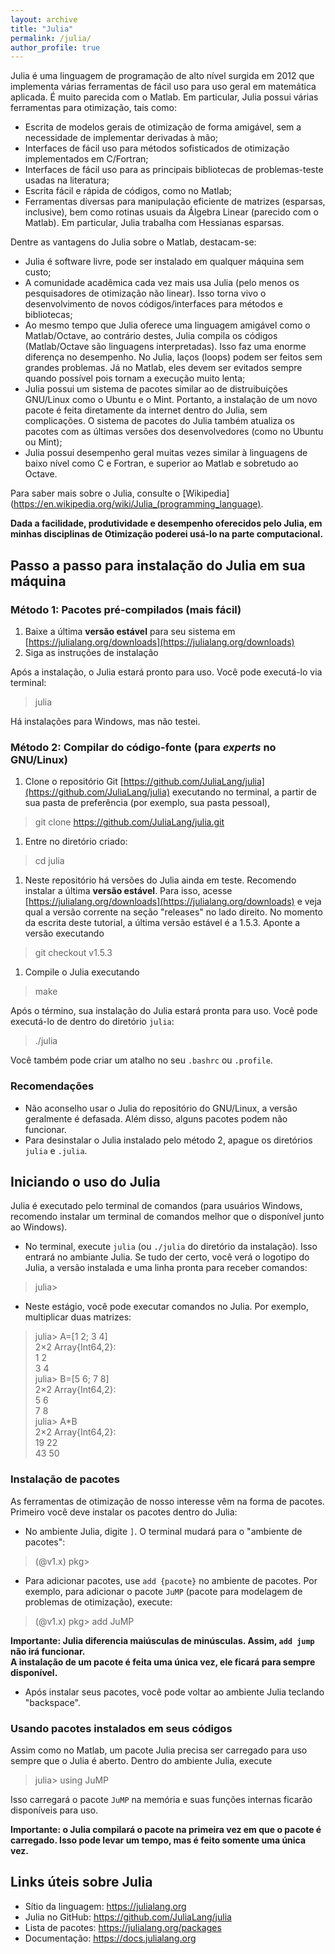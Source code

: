 ```yaml
---
layout: archive
title: "Julia"
permalink: /julia/
author_profile: true
---
```


Julia é uma linguagem de programação de alto nível surgida em 2012 que implementa várias ferramentas de fácil uso para uso geral em matemática aplicada. É muito parecida com o Matlab. Em particular, Julia possui várias ferramentas para otimização, tais como:
- Escrita de modelos gerais de otimização de forma amigável, sem a necessidade de implementar derivadas à mão;
- Interfaces de fácil uso para métodos sofisticados de otimização implementados em C/Fortran;
- Interfaces de fácil uso para as principais bibliotecas de problemas-teste usadas na literatura;
- Escrita fácil e rápida de códigos, como no Matlab;
- Ferramentas diversas para manipulação eficiente de matrizes (esparsas, inclusive), bem como rotinas usuais da Álgebra Linear (parecido com o Matlab). Em particular, Julia trabalha com Hessianas esparsas.

Dentre as vantagens do Julia sobre o Matlab, destacam-se:
- Julia é software livre, pode ser instalado em qualquer máquina sem custo;
- A comunidade acadêmica cada vez mais usa Julia (pelo menos os pesquisadores de otimização não linear). Isso torna vivo o desenvolvimento de novos códigos/interfaces para métodos e bibliotecas;
- Ao mesmo tempo que Julia oferece uma linguagem amigável como o Matlab/Octave, ao contrário destes, Julia compila os códigos (Matlab/Octave são linguagens interpretadas). Isso faz uma enorme diferença no desempenho. No Julia, laços (loops) podem ser feitos sem grandes problemas. Já no Matlab, eles devem ser evitados sempre quando possível pois tornam a execução muito lenta;
- Julia possui um sistema de pacotes similar ao de distruibuições GNU/Linux como o Ubuntu e o Mint. Portanto, a instalação de um novo pacote é feita diretamente da internet dentro do Julia, sem complicações. O sistema de pacotes do Julia também atualiza os pacotes com as últimas versões dos desenvolvedores (como no Ubuntu ou Mint);
- Julia possui desempenho geral muitas vezes similar à linguagens de baixo nível como C e Fortran, e superior ao Matlab e sobretudo ao Octave.

Para saber mais sobre o Julia, consulte o [Wikipedia](https://en.wikipedia.org/wiki/Julia_(programming_language).


**Dada a facilidade, produtividade e desempenho oferecidos pelo Julia, em minhas disciplinas de Otimização poderei usá-lo na parte computacional.**


## Passo a passo para instalação do Julia em sua máquina


### Método 1: Pacotes pré-compilados (mais fácil)

1. Baixe a última **versão estável** para seu sistema em [https://julialang.org/downloads](https://julialang.org/downloads)
1. Siga as instruções de instalação

Após a instalação, o Julia estará pronto para uso. Você pode executá-lo via terminal:
> julia

Há instalações para Windows, mas não testei.


### Método 2: Compilar do código-fonte (para *experts* no GNU/Linux)

1. Clone o repositório Git [https://github.com/JuliaLang/julia](https://github.com/JuliaLang/julia) executando no terminal, a partir de sua pasta de preferência (por exemplo, sua pasta pessoal),
> git clone https://github.com/JuliaLang/julia.git

1. Entre no diretório criado:
> cd julia

1. Neste repositório há versões do Julia ainda em teste. Recomendo instalar a última **versão estável**. Para isso, acesse [https://julialang.org/downloads](https://julialang.org/downloads) e veja qual a versão corrente na seção "releases" no lado direito. No momento da escrita deste tutorial, a última versão estável é a 1.5.3. Aponte a versão executando
> git checkout v1.5.3

1. Compile o Julia executando
> make

Após o término, sua instalação do Julia estará pronta para uso. Você pode executá-lo de dentro do diretório `julia`:
> ./julia

Você também pode criar um atalho no seu `.bashrc` ou `.profile`.


### Recomendações

- Não aconselho usar o Julia do repositório do GNU/Linux, a versão geralmente é defasada. Além disso, alguns pacotes podem não funcionar.
- Para desinstalar o Julia instalado pelo método 2, apague os diretórios `julia` e `.julia`.


## Iniciando o uso do Julia

Julia é executado pelo terminal de comandos (para usuários Windows, recomendo instalar um terminal de comandos melhor que o disponível junto ao Windows).

- No terminal, execute `julia` (ou `./julia` do diretório da instalação). Isso entrará no ambiante Julia. Se tudo der certo, você verá o logotipo do Julia, a versão instalada e uma linha pronta para receber comandos:
> julia>

- Neste estágio, você pode executar comandos no Julia. Por exemplo, multiplicar duas matrizes:
> julia> A=[1 2; 3 4]  
 2×2 Array{Int64,2}:  
 1  2  
 3  4  
> julia> B=[5 6; 7 8]  
2×2 Array{Int64,2}:  
 5  6  
 7  8  
> julia> A*B  
2×2 Array{Int64,2}:  
 19  22  
 43  50

### Instalação de pacotes

As ferramentas de otimização de nosso interesse vêm na forma de pacotes. Primeiro você deve instalar os pacotes dentro do Julia:

- No ambiente Julia, digite `]`. O terminal mudará para o "ambiente de pacotes":
> (@v1.x) pkg>

- Para adicionar pacotes, use `add {pacote}` no ambiente de pacotes. Por exemplo, para adicionar o pacote `JuMP` (pacote para modelagem de problemas de otimização), execute:
> (@v1.x) pkg> add JuMP

**Importante: Julia diferencia maiúsculas de minúsculas. Assim, `add jump` não irá funcionar.**  
**A instalação de um pacote é feita uma única vez, ele ficará para sempre disponível.**

- Após instalar seus pacotes, você pode voltar ao ambiente Julia teclando "backspace".


### Usando pacotes instalados em seus códigos

Assim como no Matlab, um pacote Julia precisa ser carregado para uso sempre que o Julia é aberto. Dentro do ambiente Julia, execute
> julia> using JuMP

Isso carregará o pacote `JuMP` na memória e suas funções internas ficarão disponíveis para uso.

**Importante: o Julia compilará o pacote na primeira vez em que o pacote é carregado. Isso pode levar um tempo, mas é feito somente uma única vez.**


## Links úteis sobre Julia

- Sítio da linguagem: https://julialang.org
- Julia no GitHub: https://github.com/JuliaLang/julia
- Lista de pacotes: https://julialang.org/packages
- Documentação: https://docs.julialang.org